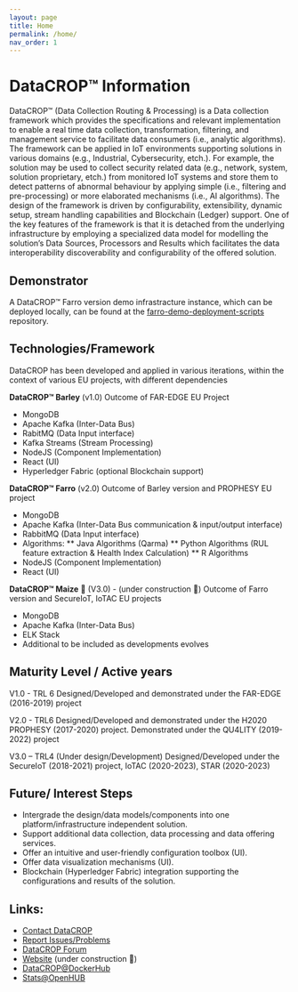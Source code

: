 ```yaml
---
layout: page
title: Home
permalink: /home/
nav_order: 1
---
```


# DataCROP&#8482; Information 
DataCROP&#8482; (Data Collection Routing & Processing) is a Data collection framework which provides the specifications and relevant implementation to enable a real time data collection, transformation, filtering, and management service to facilitate data consumers (i.e., analytic algorithms). The framework can be applied in IoT environments supporting solutions in various domains (e.g., Industrial, Cybersecurity, etch.). For example, the solution may be used to collect security related data (e.g., network, system, solution proprietary, etch.) from monitored IoT systems and store them to detect patterns of abnormal behaviour by applying simple (i.e., filtering and pre-processing) or more elaborated mechanisms (i.e., AI algorithms). The design of the framework is driven by configurability, extensibility, dynamic setup, stream handling capabilities and Blockchain (Ledger) support. One of the key features of the framework is that it is detached from the underlying infrastructure by employing a specialized data model for modelling the solution’s Data Sources, Processors and Results which facilitates the data interoperability discoverability and configurability of the offered solution.    


## Demonstrator

A DataCROP&#8482; Farro version demo infrastracture instance, which can be deployed locally, can be found at the [farro-demo-deployment-scripts](https://github.com/datacrop/farro-demo-deployment-scripts) repository.

## Technologies/Framework 
DataCROP has been developed and applied in various iterations, within the context of various EU projects, with different dependencies 
 
**DataCROP&#8482; Barley** (v1.0)
Outcome of FAR-EDGE EU Project
*	MongoDB 
*	Apache Kafka (Inter-Data Bus) 
*	RabitMQ (Data Input interface) 
*	Kafka Streams (Stream Processing) 
*	NodeJS (Component Implementation) 
*	React (UI) 
*	Hyperledger Fabric (optional Blockchain support) 
 
**DataCROP&#8482; Farro** (v2.0) 
Outcome of Barley version and PROPHESY EU project
*	MongoDB 
*	Apache Kafka (Inter-Data Bus communication & input/output interface) 
*	RabbitMQ (Data Input interface) 
* Algorithms: 
** Java Algorithms (Qarma) 
** Python Algorithms (RUL feature extraction & Health Index Calculation) 
** R Algorithms 
* NodeJS (Component Implementation) 
* React (UI) 
 
**DataCROP&#8482; Maize** :corn: (V3.0) - (under construction :construction:) 
Outcome of Farro version and SecureIoT, IoTAC EU projects 
*	MongoDB 
*	Apache Kafka (Inter-Data Bus) 
*	ELK Stack 
*	Additional to be included as developments evolves


## Maturity Level / Active years 


V1.0 - TRL 6 
Designed/Developed and demonstrated under the FAR-EDGE (2016-2019) project 
 
V2.0 - TRL6 
Designed/Developed and demonstrated under the H2020 PROPHESY (2017-2020) project. Demonstrated under the QU4LITY (2019-2022) project 
 
 
V3.0 – TRL4 (Under design/Development) 
Designed/Developed under the SecureIoT (2018-2021) project, IoTAC (2020-2023), STAR (2020-2023) 






## Future/ Interest Steps 
*	Intergrade the design/data models/components into one platform/infrastructure independent solution.  
*	Support additional data collection, data processing and data offering services. 
*	Offer an intuitive and user-friendly configuration toolbox (UI).  
*	Offer data visualization mechanisms (UI).  
*	Blockchain (Hyperledger Fabric) integration supporting the configurations and results of the solution.


## Links:

* [Contact DataCROP](mailto:datacrop@googlegroups.com)
* [Report Issues/Problems](mailto:datacrop@googlegroups.com)
* [DataCROP Forum](https://groups.google.com/forum/#!forum/datacrop)
* [Website](http://www.datacrop.eu/) (under construction :construction:)
* [DataCROP@DockerHub](https://hub.docker.com/u/datacrop)
* [Stats@OpenHUB](https://www.openhub.net/p/datacrop)

